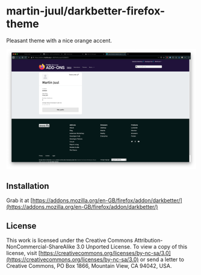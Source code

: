 # martin-juul/darkbetter-firefox-theme

Pleasant theme with a nice orange accent.

![Image](/.github/preview.png)

## Installation

Grab it at [https://addons.mozilla.org/en-GB/firefox/addon/darkbetter/](https://addons.mozilla.org/en-GB/firefox/addon/darkbetter/)

## License
This work is licensed under the Creative Commons Attribution-NonCommercial-ShareAlike 3.0 Unported License. To view a copy of this license, visit [https://creativecommons.org/licenses/by-nc-sa/3.0](https://creativecommons.org/licenses/by-nc-sa/3.0) or send a letter to Creative Commons, PO Box 1866, Mountain View, CA 94042, USA.